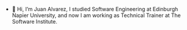 - 👋 Hi, I’m Juan Alvarez, I studied Software Engineering at Edinburgh Napier University, and now I am working as Technical Trainer at The Software Institute.


<!---
Juanalvarez-Napier/Juanalvarez-Napier is a ✨ special ✨ repository because its `README.md` (this file) appears on your GitHub profile.
You can click the Preview link to take a look at your changes.
--->
